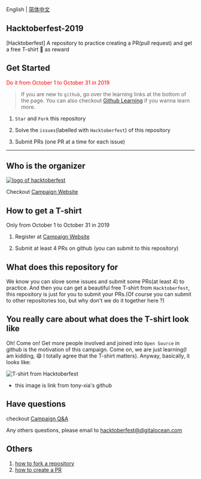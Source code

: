 English | [简体中文](./README_zh-CN.md)

## Hacktoberfest-2019

[Hacktoberfest] A repository to practice creating a PR(pull request) and get a free T-shirt :tshirt: as reward

## Get Started
<font color=#fa0202>Do it from October 1 to October 31 in 2019</font>

> If you are new to `github`, go over the learning links at the bottom of the page.
You can also checkout [Github Learning](https://help.github.com/en#dotcom) if you wanna learn more.

1. `Star` and `Fork` this repository

2. Solve the `issues`(labelled with `Hacktoberfest`) of this repository

3. Submit PRs (one PR at a time for each issue)

***

## Who is the organizer

[![logo of hacktoberfest](https://hacktoberfest.digitalocean.com/assets/logo-hf19-header-8245176fe235ab5d942c7580778a914110fa06a23c3d55bf40e2d061809d8785.svg)](https://hacktoberfest.digitalocean.com/)

Checkout [Campaign Website](https://hacktoberfest.digitalocean.com/)

## How to get a T-shirt

Only from October 1 to October 31 in 2019

1. Register at [Campaign Website](https://hacktoberfest.digitalocean.com/)

2. Submit at least 4 PRs on github (you can submit to this repository)

## What does this repository for

We know you can slove some issues and submit some PRs(at least 4) to practice. And then you can get a beautiful free T-shirt from `Hacktoberfest`, this repository is just for you to submit your PRs.(Of course you can submit to other repositories too, but why don't we do it together here ?)

## You really care about what does the T-shirt look like

Oh! Come on! Get more people involved and joined into `Open Source` in github is the motivation of this campaign. Come on, we are just learning(I am kidding, :smile: I totally agree that the T-shirt matters). Anyway, basically, it looks like:

![T-shirt from Hacktoberfest](https://tony-xia.github.io/images/post20190104/tshirt.jpg "T-shirt from Hacktoberfest")
* this image is link from tony-xia's github

## Have questions

checkout [Campaign Q&A](https://hacktoberfest.digitalocean.com/faq)

Any others questions, please email to hacktoberfest@digitalocean.com

## Others

1. [how to fork a repository](https://help.github.com/en/articles/fork-a-repo)
2. [how to create a PR](https://help.github.com/en/articles/creating-a-pull-request)
